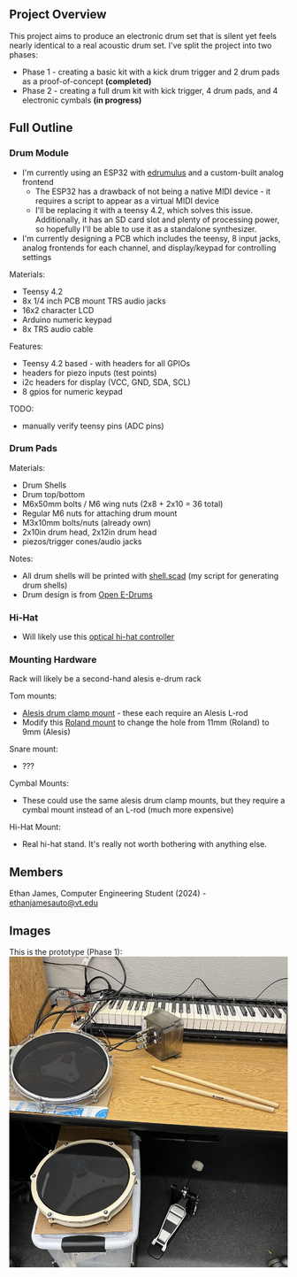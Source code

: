 ## Project Overview
This project aims to produce an electronic drum set that is silent yet feels nearly identical to a real acoustic drum set. I've split the project into two phases:
* Phase 1 - creating a basic kit with a kick drum trigger and 2 drum pads as a proof-of-concept **(completed)**
* Phase 2 - creating a full drum kit with kick trigger, 4 drum pads, and 4 electronic cymbals **(in progress)**

## Full Outline

### Drum Module
* I'm currently using an ESP32 with [edrumulus](https://github.com/corrados/edrumulus/tree/main) and a custom-built analog frontend
  * The ESP32 has a drawback of not being a native MIDI device - it requires a script to appear as a virtual MIDI device
  * I'll be replacing it with a teensy 4.2, which solves this issue. Additionally, it has an SD card slot and plenty of processing power, so hopefully I'll be able to use it as a standalone synthesizer.
* I'm currently designing a PCB which includes the teensy, 8 input jacks, analog frontends for each channel, and display/keypad for controlling settings

Materials:
* Teensy 4.2
* 8x 1/4 inch PCB mount TRS audio jacks
* 16x2 character LCD
* Arduino numeric keypad
* 8x TRS audio cable

Features:
* Teensy 4.2 based - with headers for all GPIOs
* headers for piezo inputs (test points)
* i2c headers for display (VCC, GND, SDA, SCL)
* 8 gpios for numeric keypad

TODO:
* manually verify teensy pins (ADC pins)

### Drum Pads
Materials:
  * Drum Shells
  * Drum top/bottom
  * M6x50mm bolts / M6 wing nuts (2x8 + 2x10 = 36 total)
  * Regular M6 nuts for attaching drum mount
  * M3x10mm bolts/nuts (already own)
  * 2x10in drum head, 2x12in drum head
  * piezos/trigger cones/audio jacks

Notes:
* All drum shells will be printed with [shell.scad](shell.scad) (my script for generating drum shells)
* Drum design is from [Open E-Drums](https://open-e-drums.com/hardware/download_pad_noshell.html)

### Hi-Hat
* Will likely use this [optical hi-hat controller](https://open-e-drums.com/hardware/download_hhc.html)

### Mounting Hardware
Rack will likely be a second-hand alesis e-drum rack

Tom mounts:
*  [Alesis drum clamp mount](https://www.printables.com/model/244788-alesis-electronic-drum-clamp-mount) - these each require an Alesis L-rod
* Modify this [Roland mount](https://open-e-drums.com/hardware/download_mount.html) to change the hole from 11mm (Roland) to 9mm (Alesis)

Snare mount:
* ???

Cymbal Mounts:
* These could use the same alesis drum clamp mounts, but they require a cymbal mount instead of an L-rod (much more expensive)

Hi-Hat Mount:
* Real hi-hat stand. It's really not worth bothering with anything else.


## Members
Ethan James, Computer Engineering Student (2024) -
ethanjamesauto@vt.edu

## Images

This is the prototype (Phase 1):
![](images/IMG_0991.jpg)

